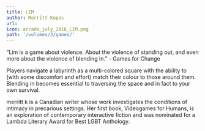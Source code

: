 ```yaml
---
title: LIM
author: Merritt Kopas
url: 
icon: arcade_july_2016_LIM.png 
path: '/volumes/3/games/'
---
```

“Lim is a game about violence. About the violence of standing out, and even more about the
violence of blending in.” - Games for Change

Players navigate a labyrinth as a multi-colored square with the ability to (with some
discomfort and effort) match their colour to those around them. Blending in becomes
essential to traversing the space and in fact to your own survival.

merritt k is a Canadian writer whose work investigates the conditions of intimacy in
precarious settings. Her first book, Videogames for Humans, is an exploration of
contemporary interactive fiction and was nominated for a Lambda Literary Award for Best
LGBT Anthology.